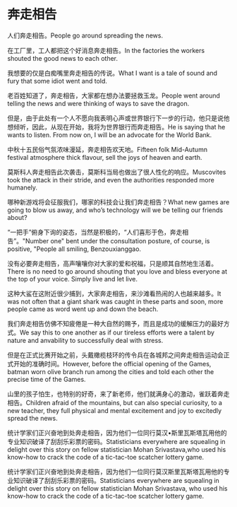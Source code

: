 # 奔走相告

<p><span class="chinese">人们奔走相告。</span><span class="english">People go around spreading the news.</span></p>

<p><span class="chinese">在工厂里，工人都把这个好消息奔走相告。</span><span class="english">In the factories the workers shouted the good news to each other.</span></p>

<p><span class="chinese">我想要的仅是白痴嘴里奔走相告的传说。</span><span class="english">What I want is a tale of sound and fury that some idiot went and told.</span></p>

<p><span class="chinese">老百姓知道了，奔走相告，大家都在想办法要拯救玉龙。</span><span class="english">People went around telling the news and were thinking of ways to save the dragon.</span></p>

<p><span class="chinese">但是，由于此处有一个人不愿向我表明心声或世界银行下一步的行动，他只是说他想倾听，因此，从现在开始，我将为世界银行而奔走相告。</span><span class="english">He is saying that he wants to listen. From now on, I will be an advocate for the World Bank.</span></p>

<p><span class="chinese">中秋十五民俗气氛浓味漫延，奔走相告欢天地。</span><span class="english">Fifteen folk Mid-Autumn festival atmosphere thick flavour, sell the joys of heaven and earth.</span></p>

<p><span class="chinese">莫斯科人奔走相告此次袭击，莫斯科当局也做出了很人性化的响应。</span><span class="english">Muscovites took the attack in their stride, and even the authorities responded more humanely.</span></p>

<p><span class="chinese">哪种新游戏将会征服我们，哪家的科技会让我们奔走相告？</span><span class="english">What new games are going to blow us away, and who’s technology will we be telling our friends about?</span></p>

<p><span class="chinese">“一把手”俯身下询的姿态，当然是积极的，“人们喜形于色，奔走相告”。</span><span class="english">"Number one" bent under the consultation posture, of course, is positive, "People all smiling, Benzouxianggao.</span></p>

<p><span class="chinese">没有必要奔走相告，高声嚷嚷你对大家的爱和祝福，只是顺其自然地生活着。</span><span class="english">There is no need to go around shouting that you love and bless everyone at the top of your voice. Simply live and let live.</span></p>

<p><span class="chinese">这种大鲨在这附近很少捕到，大家奔走相告，来沙滩看热闹的人也越来越多。</span><span class="english">It was not often that a giant shark was caught in these parts and soon, more people came as word went up and down the beach.</span></p>

<p><span class="chinese">我们奔走相告仿佛不知疲倦是一种大自然的赐予，而且是成功的缓解压力的最好方式。</span><span class="english">We say this to one another as if our tireless efforts were a talent by nature and anvability to successfully deal with stress.</span></p>

<p><span class="chinese">但是在正式比赛开始之前，头戴橄榄枝环的传令兵在各城邦之间奔走相告运动会正式开始的准确时间。</span><span class="english">However, before the official opening of the Games, batman worn olive branch run among the cities and told each other the precise time of the Games.</span></p>

<p><span class="chinese">山里的孩子怕生，也特别的好奇，来了新老师，他们就满身心的激动，雀跃着奔走相告。</span><span class="english">Children afraid of the mountains, but can also special curiosity, to a new teacher, they full physical and mental excitement and joy to excitedly spread the news.</span></p>

<p><span class="chinese">统计学家们正兴奋地到处奔走相告，因为他们一位同行莫汉•斯里瓦斯塔瓦用他的专业知识破译了刮刮乐彩票的密码。</span><span class="english">Statisticians everywhere are squealing in delight over this story on fellow statistician Mohan Srivastava,who used his know-how to crack the code of a tic-tac-toe scatcher lottery game.</span></p>

<p><span class="chinese">统计学家们正兴奋地到处奔走相告，因为他们一位同行莫汉斯里瓦斯塔瓦用他的专业知识破译了刮刮乐彩票的密码。</span><span class="english">Statisticians everywhere are squealing in delight over this story on fellow statistician Mohan Srivastava, who used his know-how to crack the code of a tic-tac-toe scatcher lottery game.</span></p>

